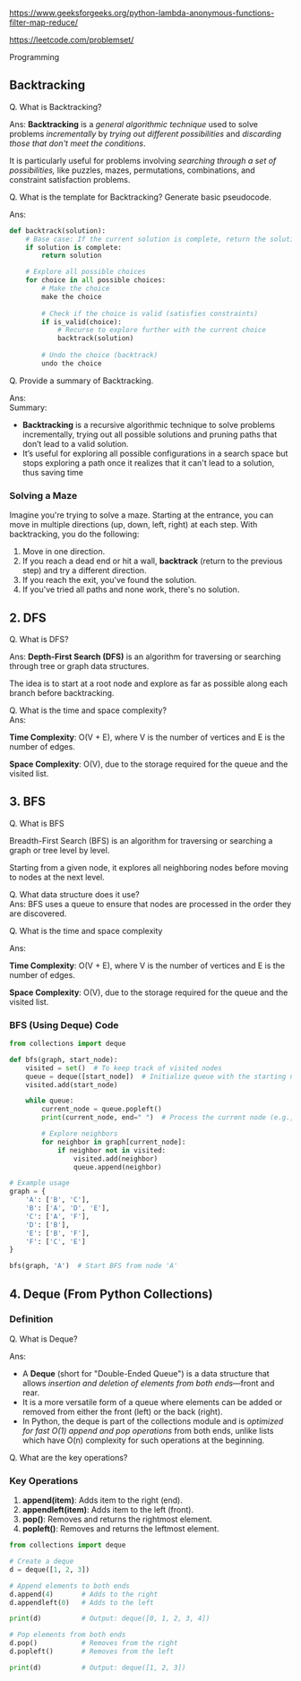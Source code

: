 https://www.geeksforgeeks.org/python-lambda-anonymous-functions-filter-map-reduce/

https://leetcode.com/problemset/


Programming

## Backtracking  

Q. What is Backtracking?

Ans: **Backtracking** is a _general algorithmic technique_ used to solve problems _incrementally_ by _trying out different possibilities_ and _discarding those that don't meet the conditions_.

It is particularly useful for problems involving _searching through a set of possibilities,_ like puzzles, mazes, permutations, combinations, and constraint satisfaction problems.

Q. What is the template for Backtracking? Generate basic pseudocode.

Ans:
```python
def backtrack(solution):
    # Base case: If the current solution is complete, return the solution
    if solution is complete:
        return solution

    # Explore all possible choices
    for choice in all possible choices:
        # Make the choice
        make the choice
        
        # Check if the choice is valid (satisfies constraints)
        if is_valid(choice):
            # Recurse to explore further with the current choice
            backtrack(solution)
        
        # Undo the choice (backtrack)
        undo the choice

```
Q. Provide a summary of Backtracking.

Ans:  
Summary:

- **Backtracking** is a recursive algorithmic technique to solve problems incrementally, trying out all possible solutions and pruning paths that don’t lead to a valid solution.
- It’s useful for exploring all possible configurations in a search space but stops exploring a path once it realizes that it can't lead to a solution, thus saving time

### Solving a Maze

Imagine you're trying to solve a maze. Starting at the entrance, you can move in multiple directions (up, down, left, right) at each step. With backtracking, you do the following:

1. Move in one direction.
2. If you reach a dead end or hit a wall, **backtrack** (return to the previous step) and try a different direction.
3. If you reach the exit, you've found the solution.
4. If you've tried all paths and none work, there's no solution.


## 2\. DFS

Q. What is DFS?

Ans: **Depth-First Search (DFS)** is an algorithm for traversing or searching through tree or graph data structures.

The idea is to start at a root node and explore as far as possible along each branch before backtracking.

Q. What is the time and space complexity?  
Ans:

**Time Complexity**: O(V + E), where V is the number of vertices and E is the number of edges.

**Space Complexity**: O(V), due to the storage required for the queue and the visited list.

## 3\. BFS

Q. What is BFS

Breadth-First Search (BFS) is an algorithm for traversing or searching a graph or tree level by level.

Starting from a given node, it explores all neighboring nodes before moving to nodes at the next level.

Q. What data structure does it use?  
Ans: BFS uses a queue to ensure that nodes are processed in the order they are discovered.

Q. What is the time and space complexity

Ans:

**Time Complexity**: O(V + E), where V is the number of vertices and E is the number of edges.

**Space Complexity**: O(V), due to the storage required for the queue and the visited list.

### BFS (Using Deque) Code
```python
from collections import deque

def bfs(graph, start_node):
    visited = set()  # To keep track of visited nodes
    queue = deque([start_node])  # Initialize queue with the starting node
    visited.add(start_node)

    while queue:
        current_node = queue.popleft()
        print(current_node, end=" ")  # Process the current node (e.g., print it)

        # Explore neighbors
        for neighbor in graph[current_node]:
            if neighbor not in visited:
                visited.add(neighbor)
                queue.append(neighbor)

# Example usage
graph = {
    'A': ['B', 'C'],
    'B': ['A', 'D', 'E'],
    'C': ['A', 'F'],
    'D': ['B'],
    'E': ['B', 'F'],
    'F': ['C', 'E']
}

bfs(graph, 'A')  # Start BFS from node 'A'

```
## 4\. Deque (From Python Collections)
### Definition

Q. What is Deque?

Ans:

- A **Deque** (short for "Double-Ended Queue") is a data structure that allows _insertion and deletion of elements from both ends_—front and rear.
- It is a more versatile form of a queue where elements can be added or removed from either the front (left) or the back (right).
- In Python, the deque is part of the collections module and is _optimized for fast O(1) append and pop operations_ from both ends, unlike lists which have O(n) complexity for such operations at the beginning.

Q. What are the key operations?

### Key Operations

1. **append(item)**: Adds item to the right (end).
2. **appendleft(item)**: Adds item to the left (front).
3. **pop()**: Removes and returns the rightmost element.
4. **popleft()**: Removes and returns the leftmost element.

``` python
from collections import deque

# Create a deque
d = deque([1, 2, 3])

# Append elements to both ends
d.append(4)       # Adds to the right
d.appendleft(0)   # Adds to the left

print(d)          # Output: deque([0, 1, 2, 3, 4])

# Pop elements from both ends
d.pop()           # Removes from the right
d.popleft()       # Removes from the left

print(d)          # Output: deque([1, 2, 3])


```
